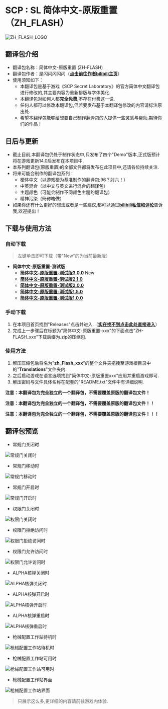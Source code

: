 # SCP : SL 简体中文-原版重置（ZH_FLASH）

![ZH_FLASH_LOGO](https://github.com/ShanFlash/SCP-SL_zh_Flash/blob/main/PNG/ZH-FLASH-Logo.png?raw=true)

## 翻译包介绍

- 翻译包名称：简体中文-原版重置 (ZH-FLASH)
- 翻译包作者：是闪闪闪闪闪（**[点击前往作者bilibili主页](https://space.bilibili.com/545576624)**）
- 使用须知如下：
  - 本翻译包是基于游戏《SCP Secret Laboratory》的官方简体中文翻译包进行修改的,其主要内容为重新排版与字体美化.
  - 本翻译包对如何人都**完全免费**,不存在付费这一说.
  - 任何人都可以修改本翻译包,但若要发布基于本翻译包修改的内容请标注原出处.
  - 希望本翻译包能够给想要自己制作翻译包的人提供一些灵感与帮助,期待你们的作品！
  
## 日后与更新

- 截止目前,本翻译包仍处于制作状态中,只发布了四个"Demo"版本,正式版预计将在游戏更新14.0后发布在本项目中.
- 本系列翻译包(原版重置)的全部文件都将发布在此项目中,还请各位持续关注.
- 将来可能会制作的翻译包系列：
  - 梗体中文（以游戏梗为基准制作的翻译包;96？肘六！）
  - 中英混合（以中文与英文进行混合的翻译包）
  - 主题颜色（可能会制作不同颜色主题的翻译包）
  - 精神污染（~~简称瞎做~~）
- 如果你还有什么更好的想法或者是一些建议,都可以通过[**bilibili私信和评论**](https://space.bilibili.com/545576624)告诉我,欢迎提出！

## 下载与使用方法

### 自动下载
> 左键单击即可下载（带"New"的为当前最新版）
- **简体中文-原版重置-测试版**
  - [**简体中文-原版重置-测试版3.0.0**](https://github.com/ShanFlash/SCP-SL_zh_Flash/releases/download/ZH-FLASH-Demo3.0.0/ZH_FLASH_Demo_3.0.zip) New
  - [**简体中文-原版重置-测试版2.1.0**](https://github.com/ShanFlash/SCP-SL_zh_Flash/releases/download/ZH-FLASH-Demo2.1.0/ZH_FLASH_Demo_2.1.zip)
  - [**简体中文-原版重置-测试版2.0.0**](https://github.com/ShanFlash/SCP-SL_zh_Flash/releases/download/ZH-FLASH-Demo2.0.0/ZH_FLASH_Demo_2.0.zip)
  - [**简体中文-原版重置-测试版1.5.0**](https://github.com/ShanFlash/SCP-SL_zh_Flash/releases/download/ZH__FLASH_Demo1.5/ZH_FLASH_Demo_1.5.zip)
  - [**简体中文-原版重置-测试版1.0.0**](https://github.com/ShanFlash/SCP-SL_zh_Flash/releases/download/ZH_FLASH_Demo1.0/ZH-FLASH_Demo_1.0.zip)
 
### 手动下载
1. 在本项目首页找到"Releases"点击并进入.（**[实在找不到点击此处直接进入](https://github.com/ShanFlash/SCP-SL_zh_Flash/releases)**）
2. 完成上一步骤后在标题为"简体中文-原版重置-xxx"的下面点击"ZH-FLASH_xxx"下载后缀为.zip的压缩包.

### 使用方法
1. 解压压缩包后将名为"**zh_Flash_xxx**"的整个文件夹拖拽至游戏根目录中的"**Translations**"文件夹内.
2. 之后启动游戏在语言选项找到"简体中文-原版重置xxx"应用并重启游戏即可.
3. 解压密码与文件具体名称在配套的"README.txt"文件中有详细说明.

**注意：本翻译包为完全独立的一个翻译包，不需要覆盖原版的翻译包文件！**

**注意：本翻译包为完全独立的一个翻译包，不需要覆盖原版的翻译包文件！！**

**注意：本翻译包为完全独立的一个翻译包，不需要覆盖原版的翻译包文件！！！**

## 翻译包预览

- 常规门关闭时

![常规门关闭时](https://i0.hdslb.com/bfs/article/f272d2389726799ebbe823c16e513121545576624.png@1256w_708h_!web-article-pic.avif)

- 常规门移动时

![常规门移动时](https://i0.hdslb.com/bfs/article/e425dfc74b428c023cbc929ffa8aca44545576624.png@1256w_708h_!web-article-pic.avif)

- 常规门开启时

![常规门开启时](https://i0.hdslb.com/bfs/article/6cbf5f93e5e3f11b013354f037014643545576624.png@1256w_708h_!web-article-pic.avif)

- 权限门关闭时

![权限门关闭时](https://i0.hdslb.com/bfs/article/0d184bbf977de8e922bacbd9dcae046d545576624.png@1256w_708h_!web-article-pic.avif)

- 权限门拒绝访问时

![权限门拒绝访问时](https://i0.hdslb.com/bfs/article/b5d324557ce13cae4f67d0e4ffacedaa545576624.png@1256w_708h_!web-article-pic.avif)

- 权限门允许访问时

![权限门允许访问时](https://i0.hdslb.com/bfs/article/feff5c703b35b405ecfff7f137df743c545576624.png@1256w_708h_!web-article-pic.avif)

- ALPHA核弹关闭时

![ALPHA核弹关闭时](https://i0.hdslb.com/bfs/article/77afad8f76fb65726b50a8cded0bc8ad545576624.png@1256w_708h_!web-article-pic.avif)

- ALPHA核弹开启时

![ALPHA核弹开启时](https://i0.hdslb.com/bfs/article/6b49c7463f861ebb4b3cbc1113b6104f545576624.png@1256w_708h_!web-article-pic.avif)

- ALPHA核弹重启时

![ALPHA核弹重启时](https://i0.hdslb.com/bfs/article/0b15141356ca4302a8b2896018c2d400545576624.png@1256w_708h_!web-article-pic.avif)

- 枪械配置工作站待机时

![枪械配置工作站待机时](https://i0.hdslb.com/bfs/article/d577b81410e7111a3333d8a22988a49a545576624.png@1256w_708h_!web-article-pic.avif)

- 枪械配置工作站可用时

![枪械配置工作站可用时](https://i0.hdslb.com/bfs/article/08cffa250728e0b4312529a9be0356d1545576624.png@1256w_708h_!web-article-pic.avif)

- 枪械配置工作站界面

![枪械配置工作站界面](https://i0.hdslb.com/bfs/article/784fb2e9f890e18df9c0ed3e526b78c1545576624.png@1256w_708h_!web-article-pic.avif)
> 只展示这么多,更详细的内容请前往游戏内体验.




